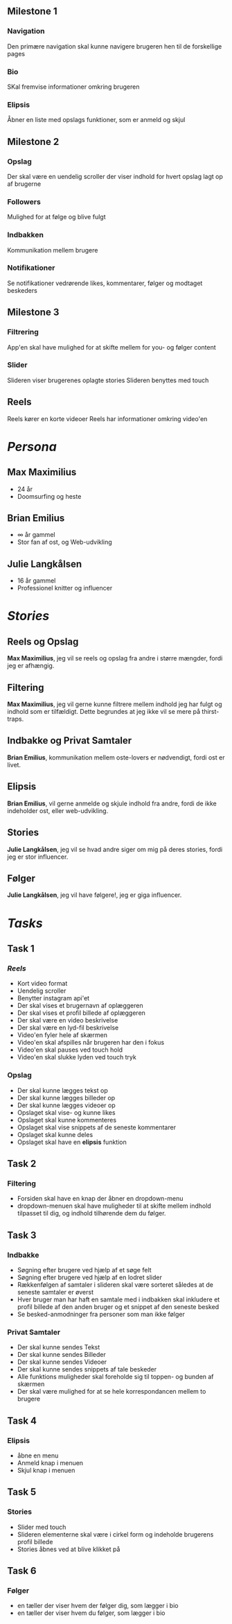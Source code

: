 ## **Milestone 1**
### **Navigation**
Den primære navigation skal kunne navigere brugeren hen til de forskellige pages
### **Bio**
SKal fremvise informationer omkring brugeren
### **Elipsis**
Åbner en liste med opslags funktioner, som er anmeld og skjul

## **Milestone 2**
### **Opslag**
Der skal være en uendelig scroller der viser indhold for hvert opslag lagt op af brugerne
### **Followers**
Mulighed for at følge og blive fulgt
### **Indbakken**
Kommunikation mellem brugere
### **Notifikationer**
Se notifikationer vedrørende likes, kommentarer, følger og modtaget beskeders

## **Milestone 3**
### **Filtrering**
App'en skal have mulighed for at skifte mellem for you- og følger content
### **Slider**
Slideren viser brugerenes oplagte stories
Slideren benyttes med touch
## **Reels**
Reels kører en korte videoer
Reels har informationer omkring video'en


# *Persona*
## **Max Maximilius**
- 24 år
- Doomsurfing og heste

## **Brian Emilius**
- ∞ år gammel
- Stor fan af ost, og Web-udvikling

## **Julie Langkålsen**
- 16 år gammel
- Professionel knitter og influencer



# *Stories*
## Reels og Opslag
**Max Maximilius**, jeg vil se reels og opslag fra andre i større mængder, fordi jeg er afhængig.

## Filtering
**Max Maximilius**, jeg vil gerne kunne filtrere mellem indhold jeg har fulgt og indhold som er tilfældigt. Dette begrundes at jeg ikke vil se mere på thirst-traps.

## Indbakke og Privat Samtaler
**Brian Emilius**, kommunikation mellem oste-lovers er nødvendigt, fordi ost er livet.

## Elipsis
**Brian Emilius**, vil gerne anmelde og skjule indhold fra andre, fordi de ikke indeholder ost, eller web-udvikling.

## Stories
**Julie Langkålsen**, jeg vil se hvad andre siger om mig på deres stories, fordi jeg er stor influencer.

## Følger
**Julie Langkålsen**, jeg vil have følgere!, jeg er giga influencer.

# *Tasks*
## Task 1
### *Reels*
- Kort video format
- Uendelig scroller
- Benytter instagram api'et
- Der skal vises et brugernavn af oplæggeren
- Der skal vises et profil billede af oplæggeren
- Der skal være en video beskrivelse
- Der skal være en lyd-fil beskrivelse
- Video'en fyler hele af skærmen
- Video'en skal afspilles når brugeren har den i fokus
- Video'en skal pauses ved touch hold
- Video'en skal slukke lyden ved touch tryk
### Opslag
- Der skal kunne lægges tekst op
- Der skal kunne lægges billeder op
- Der skal kunne lægges videoer op
- Opslaget skal vise- og kunne likes
- Opslaget skal kunne kommenteres
- Opslaget skal vise snippets af de seneste kommentarer
- Opslaget skal kunne deles
- Opslaget skal have en **elipsis** funktion
## Task 2
### Filtering
- Forsiden skal have en knap der åbner en dropdown-menu
- dropdown-menuen skal have muligheder til at skifte mellem indhold tilpasset til dig, og indhold tilhørende dem du følger.
## Task 3
### Indbakke
- Søgning efter brugere ved hjælp af et søge felt
- Søgning efter brugere ved hjælp af en lodret slider
- Rækkenfølgen af samtaler i slideren skal være sorteret således at de seneste samtaler er øverst
- Hver bruger man har haft en samtale med i indbakken skal inkludere et profil billede af den anden bruger og et snippet af den seneste besked
- Se besked-anmodninger fra personer som man ikke følger
### Privat Samtaler
- Der skal kunne sendes Tekst
- Der skal kunne sendes Billeder
- Der skal kunne sendes Videoer
- Der skal kunne sendes snippets af tale beskeder
- Alle funktions muligheder skal foreholde sig til toppen- og bunden af skærmen
- Der skal være mulighed for at se hele korrespondancen mellem to brugere
## Task 4
### Elipsis
- åbne en menu
- Anmeld knap i menuen
- Skjul knap i menuen
## Task 5
### Stories
- Slider med touch
- Slideren elementerne skal være i cirkel form og indeholde brugerens profil billede
- Stories åbnes ved at blive klikket på
## Task 6
### Følger
- en tæller der viser hvem der følger dig, som lægger i bio
- en tæller der viser hvem du følger, som lægger i bio